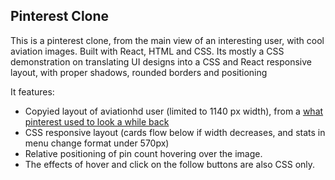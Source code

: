 ## Pinterest Clone

This is a pinterest clone, from the main view of an interesting user, with cool aviation images. Built with React, HTML and CSS. Its mostly a CSS demonstration on translating UI designs into a CSS and React responsive layout, with proper shadows, rounded borders and positioning<br>

It features:

- Copyied layout of aviationhd user (limited to 1140 px width), from a [what pinterest used to look a while back](https://web.archive.org/web/20160617141157/https://www.pinterest.com/aviationhd/)
- CSS responsive layout (cards flow below if width decreases, and stats in menu change format under 570px)
- Relative positioning of pin count hovering over the image.
- The effects of hover and click on the follow buttons are also CSS only.
